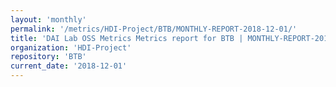 ```yaml
---
layout: 'monthly'
permalink: '/metrics/HDI-Project/BTB/MONTHLY-REPORT-2018-12-01/'
title: 'DAI Lab OSS Metrics Metrics report for BTB | MONTHLY-REPORT-2018-12-01'
organization: 'HDI-Project'
repository: 'BTB'
current_date: '2018-12-01'
---
```

